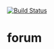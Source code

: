 [![Build Status](https://travis-ci.com/VladBaykin/forum.svg?branch=master)](https://travis-ci.com/VladBaykin/forum)
# forum